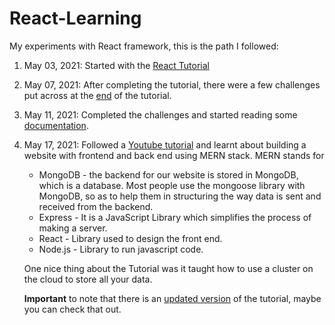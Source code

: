 # React-Learning
My experiments with React framework, this is the path I followed:
1. May 03, 2021: Started with the [React Tutorial](https://reactjs.org/tutorial/tutorial.html)
2. May 07, 2021: After completing the tutorial, there were a few challenges put across at the [end](https://reactjs.org/tutorial/tutorial.html#wrapping-up) of the tutorial.
3. May 11, 2021: Completed the challenges and started reading some [documentation](https://reactjs.org/docs/hello-world.html).
4. May 17, 2021: Followed a [Youtube tutorial](https://www.youtube.com/watch?v=7CqJlxBYj-M) and learnt about building a website with frontend and back end using MERN stack. MERN stands for 
   - MongoDB  - the backend for our website is stored in MongoDB, which is a database. Most people use the mongoose library with MongoDB, so as to help them in structuring the way data is sent and received from the backend.
   - Express  - It is a JavaScript Library which simplifies the process of making a server.
   - React    - Library used to design the front end.   
   - Node.js  - Library to run javascript code.
  
    One nice thing about the Tutorial was it taught how to use a cluster on the cloud to store all your data.
    
    **Important** to note that there is an [updated version](https://www.youtube.com/watch?v=mrHNSanmqQ4) of the tutorial, maybe you can check that out. 
